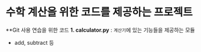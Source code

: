 # 수학 계산을 위한 코드를 제공하는 프로젝트
**Git 사용 연습을 위한 코드
**1. calculator.py** : `계산기`에 있는 기능들을 제공하는 모듈
- add, subtract 등
